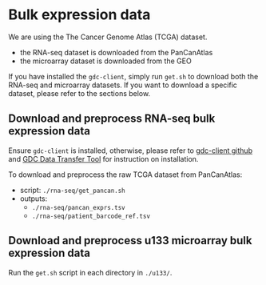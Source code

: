 # Bulk expression data

We are using the The Cancer Genome Atlas (TCGA) dataset.
- the RNA-seq dataset is downloaded from the PanCanAtlas
- the microarray dataset is downloaded from the GEO

If you have installed the `gdc-client`, simply run `get.sh` to download both the RNA-seq and microarray datasets. If you want to download a specific dataset, please refer to the sections below.

## Download and preprocess RNA-seq bulk expression data
Ensure `gdc-client` is installed, otherwise, please refer to [gdc-client github](https://github.com/NCI-GDC/gdc-client) and [GDC Data Transfer Tool](https://gdc.cancer.gov/access-data/gdc-data-transfer-tool) for instruction on installation.

To download and preprocess the raw TCGA dataset from PanCanAtlas:

- script: `./rna-seq/get_pancan.sh`
- outputs: 
    - `./rna-seq/pancan_exprs.tsv`
    - `./rna-seq/patient_barcode_ref.tsv`

## Download and preprocess u133 microarray bulk expression data
Run the `get.sh` script in each directory in `./u133/`.
